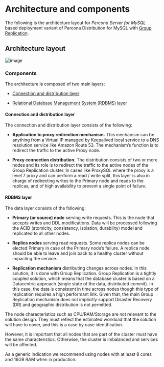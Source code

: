 # Architecture and components

The following is the architecture layout for 
*Percona Server for MySQL* based deployment variant of Percona Distribution for MySQL with [Group Replication](https://dev.mysql.com/doc/refman/{{vers}}/en/group-replication.html).

## Architecture layout

![image](../_images/group_replication_ha.png)

### Components

The architecture is composed of two main layers:

* [Connection and distribution layer](#connection-and-distribution-layer)

* [Relational Database Management System (RDBMS) layer](#rdbms-layer)

#### Connection and distribution layer

The connection and distribution layer consists of the following:

* **Application to proxy redirection mechanism.** This mechanism can be anything from a Virtual IP managed by Keepalived local service to a DNS resolution service like Amazon Route 53. The mechanism’s function is to redirect the traffic to the active Proxy node.

* **Proxy connection distribution.** The distribution consists of two or more nodes and its role is to redirect the traffic to the active nodes of the Group Replication cluster. In cases like ProxySQL where the proxy is a level 7 proxy and can perform a read / write split, this layer is also in charge of redirecting writes to the Primary node and reads to the replicas, and of high availability to prevent a single point of failure.

#### RDBMS layer

The data layer consists of the following:

* **Primary (or source) node** serving write requests. This is the node that accepts writes and DDL modifications. Data will be processed following the ACID  (atomicity, consistency, isolation, durability) model and replicated to all other nodes.

* **Replica nodes** serving read requests. Some replica nodes can be elected Primary in case of the Primary node’s failure. A replica node should be able to leave and join back to a healthy cluster without impacting the service.

* **Replication mechanism** distributing changes across nodes. In this solution, it is done with Group Replication. Group Replication is a tightly coupled solution, which means that the database cluster is based on a Datacentric approach (single state of the data, distributed commit). In this case, the data is consistent in time across nodes though this type of replication requires a high performant link. Given that, the main Group Replication mechanism does not implicitly support Disaster Recovery (DR) and geographic distribution is not permitted.

The node characteristics such as CPU/RAM/Storage are not relevant to the solution design.  They must reflect the estimated workload that the solution will have to cover, and this is a case by case identification.

However, it is important that all nodes that are part of the cluster must have the same characteristics. Otherwise, the cluster is imbalanced and services will be affected.

As a generic indication we recommend using nodes with at least 8 cores and 16GB RAM when in production.